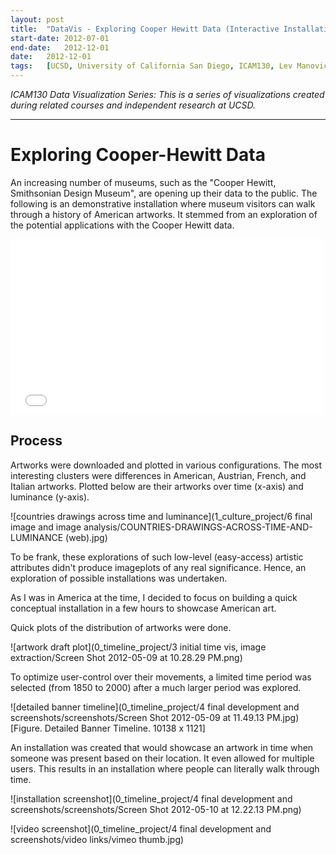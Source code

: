 ```yaml
---
layout:	post
title:	"DataVis - Exploring Cooper Hewitt Data (Interactive Installation)"
start-date:	2012-07-01
end-date:	2012-12-01
date:	2012-12-01
tags:	[UCSD, University of California San Diego, ICAM130, Lev Manovich, Data Visualization, Visualisation, Mondrian, Data, Cooper-Hewitt, Museum, Installation, Interactive, Hackday, 24hrs, Multiplayer, Kinect ]
---
```


_ICAM130 Data Visualization Series: This is a series of visualizations created during related courses and independent research at UCSD._

---

# Exploring Cooper-Hewitt Data

An increasing number of museums, such as the "Cooper Hewitt, Smithsonian Design Museum", are opening up their data to the public. 
The following is an demonstrative installation where museum visitors can walk through a history of American artworks. It stemmed from an exploration of the potential applications with the Cooper Hewitt data.

<iframe src="//player.vimeo.com/video/41937668" width="500" height="281" frameborder="0" webkitallowfullscreen mozallowfullscreen allowfullscreen></iframe>

## Process

Artworks were downloaded and plotted in various configurations. The most interesting clusters were differences in American, Austrian, French, and Italian artworks. Plotted below are their artworks over time (x-axis) and luminance (y-axis).

![countries drawings across time and luminance](1_culture_project/6 final image and image analysis/COUNTRIES-DRAWINGS-ACROSS-TIME-AND-LUMINANCE (web).jpg)

To be frank, these explorations of such low-level (easy-access) artistic attributes didn't produce imageplots of any real significance. Hence, an exploration of possible installations was undertaken.

As I was in America at the time, I decided to focus on building a quick conceptual installation in a few hours to showcase American art.

Quick plots of the distribution of artworks were done.

![artwork draft plot](0_timeline_project/3 initial time vis, image extraction/Screen Shot 2012-05-09 at 10.28.29 PM.png)

To optimize user-control over their movements, a limited time period was selected (from 1850 to 2000) after a much larger period was explored.

![detailed banner timeline](0_timeline_project/4 final development and screenshots/screenshots/Screen Shot 2012-05-09 at 11.49.13 PM.jpg)
[Figure. Detailed Banner Timeline. 10138 x 1121]

An installation was created that would showcase an artwork in time when someone was present based on their location. It even allowed for multiple users. This results in an installation where people can literally walk through time.

![installation screenshot](0_timeline_project/4 final development and screenshots/screenshots/Screen Shot 2012-05-10 at 12.22.13 PM.png)

![video screenshot](0_timeline_project/4 final development and screenshots/video links/vimeo thumb.jpg)